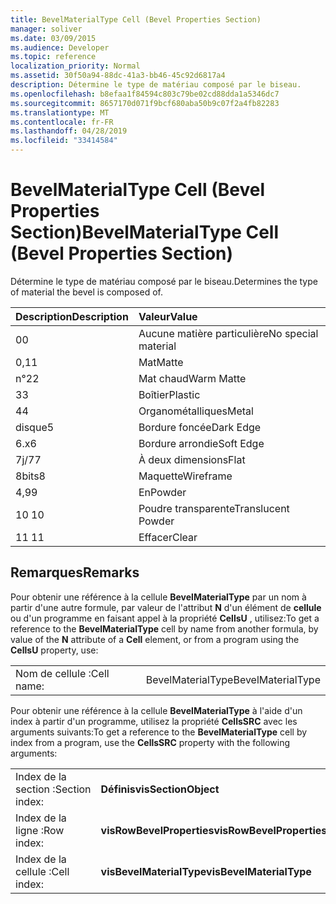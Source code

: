 ```yaml
---
title: BevelMaterialType Cell (Bevel Properties Section)
manager: soliver
ms.date: 03/09/2015
ms.audience: Developer
ms.topic: reference
localization_priority: Normal
ms.assetid: 30f50a94-88dc-41a3-bb46-45c92d6817a4
description: Détermine le type de matériau composé par le biseau.
ms.openlocfilehash: b8efaa1f84594c803c79be02cd88dda1a5346dc7
ms.sourcegitcommit: 8657170d071f9bcf680aba50b9c07f2a4fb82283
ms.translationtype: MT
ms.contentlocale: fr-FR
ms.lasthandoff: 04/28/2019
ms.locfileid: "33414584"
---
```

# <a name="bevelmaterialtype-cell-bevel-properties-section"></a><span data-ttu-id="9cb0b-103">BevelMaterialType Cell (Bevel Properties Section)</span><span class="sxs-lookup"><span data-stu-id="9cb0b-103">BevelMaterialType Cell (Bevel Properties Section)</span></span>

<span data-ttu-id="9cb0b-104">Détermine le type de matériau composé par le biseau.</span><span class="sxs-lookup"><span data-stu-id="9cb0b-104">Determines the type of material the bevel is composed of.</span></span> 
  
|<span data-ttu-id="9cb0b-105">**Description**</span><span class="sxs-lookup"><span data-stu-id="9cb0b-105">**Description**</span></span>|<span data-ttu-id="9cb0b-106">**Valeur**</span><span class="sxs-lookup"><span data-stu-id="9cb0b-106">**Value**</span></span>|
|:-----|:-----|
|<span data-ttu-id="9cb0b-107">0</span><span class="sxs-lookup"><span data-stu-id="9cb0b-107">0</span></span>  <br/> |<span data-ttu-id="9cb0b-108">Aucune matière particulière</span><span class="sxs-lookup"><span data-stu-id="9cb0b-108">No special material</span></span>  <br/> |
|<span data-ttu-id="9cb0b-109">0,1</span><span class="sxs-lookup"><span data-stu-id="9cb0b-109">1</span></span>  <br/> |<span data-ttu-id="9cb0b-110">Mat</span><span class="sxs-lookup"><span data-stu-id="9cb0b-110">Matte</span></span>  <br/> |
|<span data-ttu-id="9cb0b-111">n°2</span><span class="sxs-lookup"><span data-stu-id="9cb0b-111">2</span></span>  <br/> |<span data-ttu-id="9cb0b-112">Mat chaud</span><span class="sxs-lookup"><span data-stu-id="9cb0b-112">Warm Matte</span></span>  <br/> |
|<span data-ttu-id="9cb0b-113">3</span><span class="sxs-lookup"><span data-stu-id="9cb0b-113">3</span></span>  <br/> |<span data-ttu-id="9cb0b-114">Boîtier</span><span class="sxs-lookup"><span data-stu-id="9cb0b-114">Plastic</span></span>  <br/> |
|<span data-ttu-id="9cb0b-115">4</span><span class="sxs-lookup"><span data-stu-id="9cb0b-115">4</span></span>  <br/> |<span data-ttu-id="9cb0b-116">Organométalliques</span><span class="sxs-lookup"><span data-stu-id="9cb0b-116">Metal</span></span>  <br/> |
|<span data-ttu-id="9cb0b-117">disque</span><span class="sxs-lookup"><span data-stu-id="9cb0b-117">5</span></span>  <br/> |<span data-ttu-id="9cb0b-118">Bordure foncée</span><span class="sxs-lookup"><span data-stu-id="9cb0b-118">Dark Edge</span></span>  <br/> |
|<span data-ttu-id="9cb0b-119">6.x</span><span class="sxs-lookup"><span data-stu-id="9cb0b-119">6</span></span>  <br/> |<span data-ttu-id="9cb0b-120">Bordure arrondie</span><span class="sxs-lookup"><span data-stu-id="9cb0b-120">Soft Edge</span></span>  <br/> |
|<span data-ttu-id="9cb0b-121">7j/7</span><span class="sxs-lookup"><span data-stu-id="9cb0b-121">7</span></span>  <br/> |<span data-ttu-id="9cb0b-122">À deux dimensions</span><span class="sxs-lookup"><span data-stu-id="9cb0b-122">Flat</span></span>  <br/> |
|<span data-ttu-id="9cb0b-123">8bits</span><span class="sxs-lookup"><span data-stu-id="9cb0b-123">8</span></span>  <br/> |<span data-ttu-id="9cb0b-124">Maquette</span><span class="sxs-lookup"><span data-stu-id="9cb0b-124">Wireframe</span></span>  <br/> |
|<span data-ttu-id="9cb0b-125">4,9</span><span class="sxs-lookup"><span data-stu-id="9cb0b-125">9</span></span>  <br/> |<span data-ttu-id="9cb0b-126">En</span><span class="sxs-lookup"><span data-stu-id="9cb0b-126">Powder</span></span>  <br/> |
|<span data-ttu-id="9cb0b-127">10 </span><span class="sxs-lookup"><span data-stu-id="9cb0b-127">10</span></span>  <br/> |<span data-ttu-id="9cb0b-128">Poudre transparente</span><span class="sxs-lookup"><span data-stu-id="9cb0b-128">Translucent Powder</span></span>  <br/> |
|<span data-ttu-id="9cb0b-129">11 </span><span class="sxs-lookup"><span data-stu-id="9cb0b-129">11</span></span>  <br/> |<span data-ttu-id="9cb0b-130">Effacer</span><span class="sxs-lookup"><span data-stu-id="9cb0b-130">Clear</span></span>  <br/> |
   
## <a name="remarks"></a><span data-ttu-id="9cb0b-131">Remarques</span><span class="sxs-lookup"><span data-stu-id="9cb0b-131">Remarks</span></span>

<span data-ttu-id="9cb0b-132">Pour obtenir une référence à la cellule **BevelMaterialType** par un nom à partir d'une autre formule, par valeur de l'attribut **N** d'un élément de **cellule** ou d'un programme en faisant appel à la propriété **CellsU** , utilisez:</span><span class="sxs-lookup"><span data-stu-id="9cb0b-132">To get a reference to the **BevelMaterialType** cell by name from another formula, by value of the **N** attribute of a **Cell** element, or from a program using the **CellsU** property, use:</span></span> 
  
|||
|:-----|:-----|
| <span data-ttu-id="9cb0b-133">Nom de cellule :</span><span class="sxs-lookup"><span data-stu-id="9cb0b-133">Cell name:</span></span>  <br/> | <span data-ttu-id="9cb0b-134">BevelMaterialType</span><span class="sxs-lookup"><span data-stu-id="9cb0b-134">BevelMaterialType</span></span>  <br/> |
   
<span data-ttu-id="9cb0b-135">Pour obtenir une référence à la cellule **BevelMaterialType** à l'aide d'un index à partir d'un programme, utilisez la propriété **CellsSRC** avec les arguments suivants:</span><span class="sxs-lookup"><span data-stu-id="9cb0b-135">To get a reference to the **BevelMaterialType** cell by index from a program, use the **CellsSRC** property with the following arguments:</span></span> 
  
|||
|:-----|:-----|
| <span data-ttu-id="9cb0b-136">Index de la section :</span><span class="sxs-lookup"><span data-stu-id="9cb0b-136">Section index:</span></span>  <br/> |<span data-ttu-id="9cb0b-137">**Définis**</span><span class="sxs-lookup"><span data-stu-id="9cb0b-137">**visSectionObject**</span></span> <br/> |
| <span data-ttu-id="9cb0b-138">Index de la ligne :</span><span class="sxs-lookup"><span data-stu-id="9cb0b-138">Row index:</span></span>  <br/> |<span data-ttu-id="9cb0b-139">**visRowBevelProperties**</span><span class="sxs-lookup"><span data-stu-id="9cb0b-139">**visRowBevelProperties**</span></span> <br/> |
| <span data-ttu-id="9cb0b-140">Index de la cellule :</span><span class="sxs-lookup"><span data-stu-id="9cb0b-140">Cell index:</span></span>  <br/> |<span data-ttu-id="9cb0b-141">**visBevelMaterialType**</span><span class="sxs-lookup"><span data-stu-id="9cb0b-141">**visBevelMaterialType**</span></span> <br/> |
   

